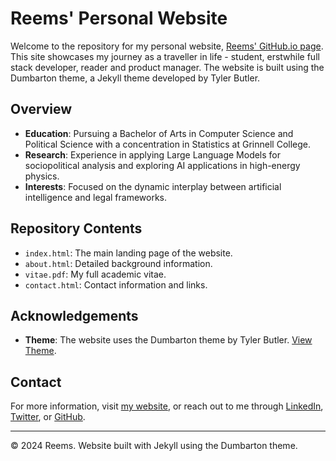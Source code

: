 # Reems' Personal Website

Welcome to the repository for my personal website, [Reems' GitHub.io page](https://rosenkor.github.io/). This site showcases my journey as a traveller in life - student, erstwhile full stack developer, reader and product manager. The website is built using the Dumbarton theme, a Jekyll theme developed by Tyler Butler.

## Overview

- **Education**: Pursuing a Bachelor of Arts in Computer Science and Political Science with a concentration in Statistics at Grinnell College.
- **Research**: Experience in applying Large Language Models for sociopolitical analysis and exploring AI applications in high-energy physics.
- **Interests**: Focused on the dynamic interplay between artificial intelligence and legal frameworks.

## Repository Contents

- `index.html`: The main landing page of the website.
- `about.html`: Detailed background information.
- `vitae.pdf`: My full academic vitae.
- `contact.html`: Contact information and links.

## Acknowledgements

- **Theme**: The website uses the Dumbarton theme by Tyler Butler. [View Theme](https://github.com/tcbutler320/Jekyll-Theme-Dumbarton).

## Contact

For more information, visit [my website](https://rosenkor.github.io/contact.html), or reach out to me through [LinkedIn](https://www.linkedin.com/in/rosenkor/), [Twitter](https://twitter.com/rosenkor), or [GitHub](https://github.com/rosenkor).

---

© 2024 Reems. Website built with Jekyll using the Dumbarton theme.
